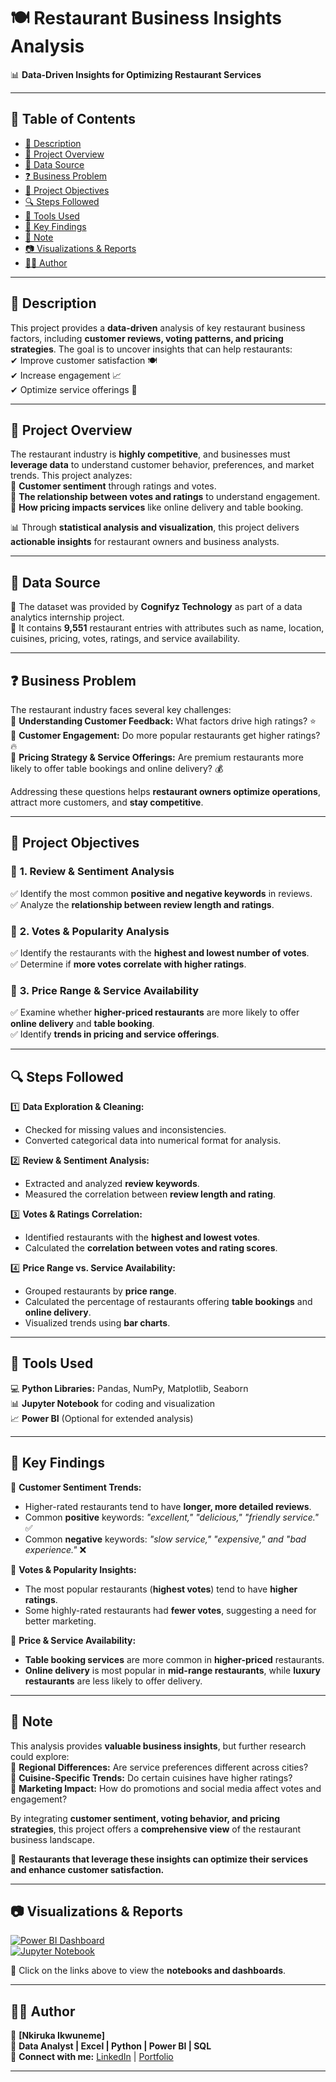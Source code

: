 # 🍽️ Restaurant Business Insights Analysis  

📊 **Data-Driven Insights for Optimizing Restaurant Services**  

---

## 📜 Table of Contents  
- [📌 Description](#-description)  
- [🚀 Project Overview](#-project-overview)  
- [📂 Data Source](#-data-source)  
- [❓ Business Problem](#-business-problem)  
- [🎯 Project Objectives](#-project-objectives)  
- [🔍 Steps Followed](#-steps-followed)  
- [🔧 Tools Used](#-tools-used)  
- [🔑 Key Findings](#-key-findings)  
- [📝 Note](#-note)  
- [📷 Visualizations & Reports](#-visualizations--reports)  
- [👨‍💻 Author](#-author)  

---

## 📌 Description  
This project provides a **data-driven** analysis of key restaurant business factors, including **customer reviews, voting patterns, and pricing strategies**. The goal is to uncover insights that can help restaurants:  
✔ Improve customer satisfaction 🍽️  
✔ Increase engagement 📈  
✔ Optimize service offerings 🚀  

---

## 🚀 Project Overview  
The restaurant industry is **highly competitive**, and businesses must **leverage data** to understand customer behavior, preferences, and market trends. This project analyzes:  
🔹 **Customer sentiment** through ratings and votes.  
🔹 **The relationship between votes and ratings** to understand engagement.  
🔹 **How pricing impacts services** like online delivery and table booking.  

📊 Through **statistical analysis and visualization**, this project delivers **actionable insights** for restaurant owners and business analysts.  

---

## 📂 Data Source  
📍 The dataset was provided by **Cognifyz Technology** as part of a data analytics internship project.  
📍 It contains **9,551** restaurant entries with attributes such as name, location, cuisines, pricing, votes, ratings, and service availability.  

---

## ❓ Business Problem  
The restaurant industry faces several key challenges:  
🔹 **Understanding Customer Feedback:** What factors drive high ratings? ⭐  
🔹 **Customer Engagement:** Do more popular restaurants get higher ratings? 🔥  
🔹 **Pricing Strategy & Service Offerings:** Are premium restaurants more likely to offer table bookings and online delivery? 💰  

Addressing these questions helps **restaurant owners optimize operations**, attract more customers, and **stay competitive**.  

---

## 🎯 Project Objectives  
### 🔹 **1. Review & Sentiment Analysis**  
✅ Identify the most common **positive and negative keywords** in reviews.  
✅ Analyze the **relationship between review length and ratings**.  

### 🔹 **2. Votes & Popularity Analysis**  
✅ Identify the restaurants with the **highest and lowest number of votes**.  
✅ Determine if **more votes correlate with higher ratings**.  

### 🔹 **3. Price Range & Service Availability**  
✅ Examine whether **higher-priced restaurants** are more likely to offer **online delivery** and **table booking**.  
✅ Identify **trends in pricing and service offerings**.  

---

## 🔍 Steps Followed  
1️⃣ **Data Exploration & Cleaning:**  
   - Checked for missing values and inconsistencies.  
   - Converted categorical data into numerical format for analysis.  

2️⃣ **Review & Sentiment Analysis:**  
   - Extracted and analyzed **review keywords**.  
   - Measured the correlation between **review length and rating**.  

3️⃣ **Votes & Ratings Correlation:**  
   - Identified restaurants with the **highest and lowest votes**.  
   - Calculated the **correlation between votes and rating scores**.  

4️⃣ **Price Range vs. Service Availability:**  
   - Grouped restaurants by **price range**.  
   - Calculated the percentage of restaurants offering **table bookings** and **online delivery**.  
   - Visualized trends using **bar charts**.  

---

## 🔧 Tools Used  
💻 **Python Libraries:** Pandas, NumPy, Matplotlib, Seaborn  
📊 **Jupyter Notebook** for coding and visualization  
📈 **Power BI** (Optional for extended analysis)  

---

## 🔑 Key Findings  
🔹 **Customer Sentiment Trends:**  
   - Higher-rated restaurants tend to have **longer, more detailed reviews**.  
   - Common **positive** keywords: *"excellent," "delicious," "friendly service."* ✅  
   - Common **negative** keywords: *"slow service," "expensive," and "bad experience."* ❌  

🔹 **Votes & Popularity Insights:**  
   - The most popular restaurants (**highest votes**) tend to have **higher ratings**.  
   - Some highly-rated restaurants had **fewer votes**, suggesting a need for better marketing.  

🔹 **Price & Service Availability:**  
   - **Table booking services** are more common in **higher-priced** restaurants.  
   - **Online delivery** is most popular in **mid-range restaurants**, while **luxury restaurants** are less likely to offer delivery.  

---

## 📝 Note  
This analysis provides **valuable business insights**, but further research could explore:  
📍 **Regional Differences:** Are service preferences different across cities?  
📍 **Cuisine-Specific Trends:** Do certain cuisines have higher ratings?  
📍 **Marketing Impact:** How do promotions and social media affect votes and engagement?  

By integrating **customer sentiment, voting behavior, and pricing strategies**, this project offers a **comprehensive view** of the restaurant business landscape.  

📌 **Restaurants that leverage these insights can optimize their services and enhance customer satisfaction.**  

---

## 📷 Visualizations & Reports  
[![Power BI Dashboard](https://img.shields.io/badge/PowerBI-Dashboard-yellow?style=for-the-badge&logo=power-bi)](#)  
[![Jupyter Notebook](https://img.shields.io/badge/Jupyter-Notebook-orange?style=for-the-badge&logo=jupyter)](#)  

📌 Click on the links above to view the **notebooks and dashboards**.  

---

## 👨‍💻 Author  
🔹 **[Nkiruka Ikwuneme]**  
🔹 **Data Analyst | Excel | Python | Power BI | SQL**  
🔹 **Connect with me:** [LinkedIn](https://www.linkedin.com/in/nkiruka-ikwuneme-48ab62104) | [Portfolio](https://github.com/nkiepearl)  

---
